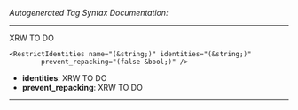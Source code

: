 _Autogenerated Tag Syntax Documentation:_

---
XRW TO DO

```
<RestrictIdentities name="(&string;)" identities="(&string;)"
        prevent_repacking="(false &bool;)" />
```

-   **identities**: XRW TO DO
-   **prevent_repacking**: XRW TO DO

---
